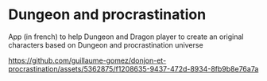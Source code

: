 # Dungeon and procrastination

App (in french) to help Dungeon and Dragon player to create an original characters based on Dungeon and procrastination universe


https://github.com/guillaume-gomez/donjon-et-procrastination/assets/5362875/f1208635-9437-472d-8934-8fb9b8e76a7a

